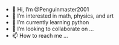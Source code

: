 - 👋 Hi, I’m @Penguinmaster2001
- 👀 I’m interested in math, physics, and art
- 🌱 I’m currently learning python
- 💞️ I’m looking to collaborate on ...
- 📫 How to reach me ...

<!---
Penguinmaster2001/Penguinmaster2001 is a ✨ special ✨ repository because its `README.md` (this file) appears on your GitHub profile.
You can click the Preview link to take a look at your changes.
--->
